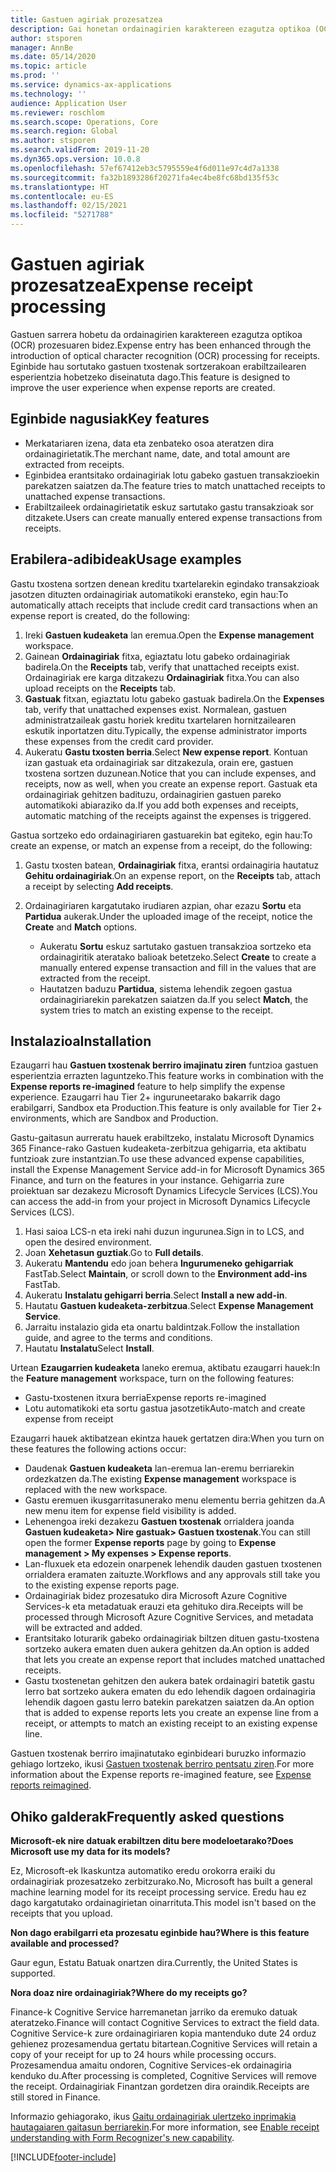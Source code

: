 ```yaml
---
title: Gastuen agiriak prozesatzea
description: Gai honetan ordainagirien karaktereen ezagutza optikoa (OCR) prozesatzeari buruzko informazioa ematen da. Eginbide hau Microsoft Dynamics 365 Finance-en sortutako gastuen txostenak sortzerakoan erabiltzailearen esperientzia hobetzeko diseinatuta dago.
author: stsporen
manager: AnnBe
ms.date: 05/14/2020
ms.topic: article
ms.prod: ''
ms.service: dynamics-ax-applications
ms.technology: ''
audience: Application User
ms.reviewer: roschlom
ms.search.scope: Operations, Core
ms.search.region: Global
ms.author: stsporen
ms.search.validFrom: 2019-11-20
ms.dyn365.ops.version: 10.0.8
ms.openlocfilehash: 57ef67412eb3c5795559e4f6d011e97c4d7a1338
ms.sourcegitcommit: fa32b1893286f20271fa4ec4be8fc68bd135f53c
ms.translationtype: HT
ms.contentlocale: eu-ES
ms.lasthandoff: 02/15/2021
ms.locfileid: "5271788"
---
```

# <a name="expense-receipt-processing"></a><span data-ttu-id="d4bc7-104">Gastuen agiriak prozesatzea</span><span class="sxs-lookup"><span data-stu-id="d4bc7-104">Expense receipt processing</span></span>

<span data-ttu-id="d4bc7-105">Gastuen sarrera hobetu da ordainagirien karaktereen ezagutza optikoa (OCR) prozesuaren bidez.</span><span class="sxs-lookup"><span data-stu-id="d4bc7-105">Expense entry has been enhanced through the introduction of optical character recognition (OCR) processing for receipts.</span></span> <span data-ttu-id="d4bc7-106">Eginbide hau sortutako gastuen txostenak sortzerakoan erabiltzailearen esperientzia hobetzeko diseinatuta dago.</span><span class="sxs-lookup"><span data-stu-id="d4bc7-106">This feature is designed to improve the user experience when expense reports are created.</span></span>

## <a name="key-features"></a><span data-ttu-id="d4bc7-107">Eginbide nagusiak</span><span class="sxs-lookup"><span data-stu-id="d4bc7-107">Key features</span></span>

- <span data-ttu-id="d4bc7-108">Merkatariaren izena, data eta zenbateko osoa ateratzen dira ordainagirietatik.</span><span class="sxs-lookup"><span data-stu-id="d4bc7-108">The merchant name, date, and total amount are extracted from receipts.</span></span>
- <span data-ttu-id="d4bc7-109">Eginbidea erantsitako ordainagiriak lotu gabeko gastuen transakzioekin parekatzen saiatzen da.</span><span class="sxs-lookup"><span data-stu-id="d4bc7-109">The feature tries to match unattached receipts to unattached expense transactions.</span></span>
- <span data-ttu-id="d4bc7-110">Erabiltzaileek ordainagirietatik eskuz sartutako gastu transakzioak sor ditzakete.</span><span class="sxs-lookup"><span data-stu-id="d4bc7-110">Users can create manually entered expense transactions from receipts.</span></span>

## <a name="usage-examples"></a><span data-ttu-id="d4bc7-111">Erabilera-adibideak</span><span class="sxs-lookup"><span data-stu-id="d4bc7-111">Usage examples</span></span>

<span data-ttu-id="d4bc7-112">Gastu txostena sortzen denean kreditu txartelarekin egindako transakzioak jasotzen dituzten ordainagiriak automatikoki eransteko, egin hau:</span><span class="sxs-lookup"><span data-stu-id="d4bc7-112">To automatically attach receipts that include credit card transactions when an expense report is created, do the following:</span></span>

  1. <span data-ttu-id="d4bc7-113">Ireki **Gastuen kudeaketa** lan eremua.</span><span class="sxs-lookup"><span data-stu-id="d4bc7-113">Open the **Expense management** workspace.</span></span>
  2. <span data-ttu-id="d4bc7-114">Gainean **Ordainagiriak** fitxa, egiaztatu lotu gabeko ordainagiriak badirela.</span><span class="sxs-lookup"><span data-stu-id="d4bc7-114">On the **Receipts** tab, verify that unattached receipts exist.</span></span> <span data-ttu-id="d4bc7-115">Ordainagiriak ere karga ditzakezu **Ordainagiriak** fitxa.</span><span class="sxs-lookup"><span data-stu-id="d4bc7-115">You can also upload receipts on the **Receipts** tab.</span></span>
  3. <span data-ttu-id="d4bc7-116">**Gastuak** fitxan, egiaztatu lotu gabeko gastuak badirela.</span><span class="sxs-lookup"><span data-stu-id="d4bc7-116">On the **Expenses** tab, verify that unattached expenses exist.</span></span> <span data-ttu-id="d4bc7-117">Normalean, gastuen administratzaileak gastu horiek kreditu txartelaren hornitzailearen eskutik inportatzen ditu.</span><span class="sxs-lookup"><span data-stu-id="d4bc7-117">Typically, the expense administrator imports these expenses from the credit card provider.</span></span>
  4. <span data-ttu-id="d4bc7-118">Aukeratu **Gastu txosten berria**.</span><span class="sxs-lookup"><span data-stu-id="d4bc7-118">Select **New expense report**.</span></span> <span data-ttu-id="d4bc7-119">Kontuan izan gastuak eta ordainagiriak sar ditzakezula, orain ere, gastuen txostena sortzen duzunean.</span><span class="sxs-lookup"><span data-stu-id="d4bc7-119">Notice that you can include expenses, and receipts, now as well, when you create an expense report.</span></span> <span data-ttu-id="d4bc7-120">Gastuak eta ordainagiriak gehitzen badituzu, ordainagirien gastuen pareko automatikoki abiaraziko da.</span><span class="sxs-lookup"><span data-stu-id="d4bc7-120">If you add both expenses and receipts, automatic matching of the receipts against the expenses is triggered.</span></span>

<span data-ttu-id="d4bc7-121">Gastua sortzeko edo ordainagiriaren gastuarekin bat egiteko, egin hau:</span><span class="sxs-lookup"><span data-stu-id="d4bc7-121">To create an expense, or match an expense from a receipt, do the following:</span></span>

  1. <span data-ttu-id="d4bc7-122">Gastu txosten batean, **Ordainagiriak** fitxa, erantsi ordainagiria hautatuz **Gehitu ordainagiriak**.</span><span class="sxs-lookup"><span data-stu-id="d4bc7-122">On an expense report, on the **Receipts** tab, attach a receipt by selecting **Add receipts**.</span></span>
  2. <span data-ttu-id="d4bc7-123">Ordainagiriaren kargatutako irudiaren azpian, ohar ezazu **Sortu** eta **Partidua** aukerak.</span><span class="sxs-lookup"><span data-stu-id="d4bc7-123">Under the uploaded image of the receipt, notice the **Create** and **Match** options.</span></span>

      - <span data-ttu-id="d4bc7-124">Aukeratu **Sortu** eskuz sartutako gastuen transakzioa sortzeko eta ordainagiritik ateratako balioak betetzeko.</span><span class="sxs-lookup"><span data-stu-id="d4bc7-124">Select **Create** to create a manually entered expense transaction and fill in the values that are extracted from the receipt.</span></span>
      - <span data-ttu-id="d4bc7-125">Hautatzen baduzu **Partidua**, sistema lehendik zegoen gastua ordainagiriarekin parekatzen saiatzen da.</span><span class="sxs-lookup"><span data-stu-id="d4bc7-125">If you select **Match**, the system tries to match an existing expense to the receipt.</span></span>

## <a name="installation"></a><span data-ttu-id="d4bc7-126">Instalazioa</span><span class="sxs-lookup"><span data-stu-id="d4bc7-126">Installation</span></span>

<span data-ttu-id="d4bc7-127">Ezaugarri hau **Gastuen txostenak berriro imajinatu ziren** funtzioa gastuen esperientzia errazten laguntzeko.</span><span class="sxs-lookup"><span data-stu-id="d4bc7-127">This feature works in combination with the **Expense reports re-imagined** feature to help simplify the expense experience.</span></span> <span data-ttu-id="d4bc7-128">Ezaugarri hau Tier 2+ inguruneetarako bakarrik dago erabilgarri, Sandbox eta Production.</span><span class="sxs-lookup"><span data-stu-id="d4bc7-128">This feature is only available for Tier 2+ environments, which are Sandbox and Production.</span></span>

<span data-ttu-id="d4bc7-129">Gastu-gaitasun aurreratu hauek erabiltzeko, instalatu Microsoft Dynamics 365 Finance-rako Gastuen kudeaketa-zerbitzua gehigarria, eta aktibatu funtzioak zure instantzian.</span><span class="sxs-lookup"><span data-stu-id="d4bc7-129">To use these advanced expense capabilities, install the Expense Management Service add-in for Microsoft Dynamics 365 Finance, and turn on the features in your instance.</span></span> <span data-ttu-id="d4bc7-130">Gehigarria zure proiektuan sar dezakezu Microsoft Dynamics Lifecycle Services (LCS).</span><span class="sxs-lookup"><span data-stu-id="d4bc7-130">You can access the add-in from your project in Microsoft Dynamics Lifecycle Services (LCS).</span></span>

1. <span data-ttu-id="d4bc7-131">Hasi saioa LCS-n eta ireki nahi duzun ingurunea.</span><span class="sxs-lookup"><span data-stu-id="d4bc7-131">Sign in to LCS, and open the desired environment.</span></span>
2. <span data-ttu-id="d4bc7-132">Joan **Xehetasun guztiak**.</span><span class="sxs-lookup"><span data-stu-id="d4bc7-132">Go to **Full details**.</span></span>
3. <span data-ttu-id="d4bc7-133">Aukeratu **Mantendu** edo joan behera **Ingurumeneko gehigarriak** FastTab.</span><span class="sxs-lookup"><span data-stu-id="d4bc7-133">Select **Maintain**, or scroll down to the **Environment add-ins** FastTab.</span></span>
4. <span data-ttu-id="d4bc7-134">Aukeratu **Instalatu gehigarri berria**.</span><span class="sxs-lookup"><span data-stu-id="d4bc7-134">Select **Install a new add-in**.</span></span>
5. <span data-ttu-id="d4bc7-135">Hautatu **Gastuen kudeaketa-zerbitzua**.</span><span class="sxs-lookup"><span data-stu-id="d4bc7-135">Select **Expense Management Service**.</span></span>
6. <span data-ttu-id="d4bc7-136">Jarraitu instalazio gida eta onartu baldintzak.</span><span class="sxs-lookup"><span data-stu-id="d4bc7-136">Follow the installation guide, and agree to the terms and conditions.</span></span>
7. <span data-ttu-id="d4bc7-137">Hautatu **Instalatu**</span><span class="sxs-lookup"><span data-stu-id="d4bc7-137">Select **Install**.</span></span>

<span data-ttu-id="d4bc7-138">Urtean **Ezaugarrien kudeaketa** laneko eremua, aktibatu ezaugarri hauek:</span><span class="sxs-lookup"><span data-stu-id="d4bc7-138">In the **Feature management** workspace, turn on the following features:</span></span>

- <span data-ttu-id="d4bc7-139">Gastu-txostenen itxura berria</span><span class="sxs-lookup"><span data-stu-id="d4bc7-139">Expense reports re-imagined</span></span>
- <span data-ttu-id="d4bc7-140">Lotu automatikoki eta sortu gastua jasotzetik</span><span class="sxs-lookup"><span data-stu-id="d4bc7-140">Auto-match and create expense from receipt</span></span>

<span data-ttu-id="d4bc7-141">Ezaugarri hauek aktibatzean ekintza hauek gertatzen dira:</span><span class="sxs-lookup"><span data-stu-id="d4bc7-141">When you turn on these features the following actions occur:</span></span>

- <span data-ttu-id="d4bc7-142">Daudenak **Gastuen kudeaketa** lan-eremua lan-eremu berriarekin ordezkatzen da.</span><span class="sxs-lookup"><span data-stu-id="d4bc7-142">The existing **Expense management** workspace is replaced with the new workspace.</span></span>
- <span data-ttu-id="d4bc7-143">Gastu eremuen ikusgarritasunerako menu elementu berria gehitzen da.</span><span class="sxs-lookup"><span data-stu-id="d4bc7-143">A new menu item for expense field visibility is added.</span></span>
- <span data-ttu-id="d4bc7-144">Lehenengoa ireki dezakezu **Gastuen txostenak** orrialdera joanda **Gastuen kudeaketa> Nire gastuak> Gastuen txostenak**.</span><span class="sxs-lookup"><span data-stu-id="d4bc7-144">You can still open the former **Expense reports** page by going to **Expense management > My expenses > Expense reports**.</span></span>
- <span data-ttu-id="d4bc7-145">Lan-fluxuek eta edozein onarpenek lehendik dauden gastuen txostenen orrialdera eramaten zaituzte.</span><span class="sxs-lookup"><span data-stu-id="d4bc7-145">Workflows and any approvals still take you to the existing expense reports page.</span></span>
- <span data-ttu-id="d4bc7-146">Ordainagiriak bidez prozesatuko dira Microsoft Azure Cognitive Services-k eta metadatuak erauzi eta gehituko dira.</span><span class="sxs-lookup"><span data-stu-id="d4bc7-146">Receipts will be processed through Microsoft Azure Cognitive Services, and metadata will be extracted and added.</span></span>
- <span data-ttu-id="d4bc7-147">Erantsitako loturarik gabeko ordainagiriak biltzen dituen gastu-txostena sortzeko aukera ematen duen aukera gehitzen da.</span><span class="sxs-lookup"><span data-stu-id="d4bc7-147">An option is added that lets you create an expense report that includes matched unattached receipts.</span></span>
- <span data-ttu-id="d4bc7-148">Gastu txostenetan gehitzen den aukera batek ordainagiri batetik gastu lerro bat sortzeko aukera ematen du edo lehendik dagoen ordainagiria lehendik dagoen gastu lerro batekin parekatzen saiatzen da.</span><span class="sxs-lookup"><span data-stu-id="d4bc7-148">An option that is added to expense reports lets you create an expense line from a receipt, or attempts to match an existing receipt to an existing expense line.</span></span>

<span data-ttu-id="d4bc7-149">Gastuen txostenak berriro imajinatutako eginbideari buruzko informazio gehiago lortzeko, ikusi [Gastuen txostenak berriro pentsatu ziren](ExpenseWorkspaceNew.md).</span><span class="sxs-lookup"><span data-stu-id="d4bc7-149">For more information about the Expense reports re-imagined feature, see [Expense reports reimagined](ExpenseWorkspaceNew.md).</span></span>

## <a name="frequently-asked-questions"></a><span data-ttu-id="d4bc7-150">Ohiko galderak</span><span class="sxs-lookup"><span data-stu-id="d4bc7-150">Frequently asked questions</span></span>

<span data-ttu-id="d4bc7-151">**Microsoft-ek nire datuak erabiltzen ditu bere modeloetarako?**</span><span class="sxs-lookup"><span data-stu-id="d4bc7-151">**Does Microsoft use my data for its models?**</span></span>

<span data-ttu-id="d4bc7-152">Ez, Microsoft-ek Ikaskuntza automatiko eredu orokorra eraiki du ordainagiriak prozesatzeko zerbitzurako.</span><span class="sxs-lookup"><span data-stu-id="d4bc7-152">No, Microsoft has built a general machine learning model for its receipt processing service.</span></span> <span data-ttu-id="d4bc7-153">Eredu hau ez dago kargatutako ordainagirietan oinarrituta.</span><span class="sxs-lookup"><span data-stu-id="d4bc7-153">This model isn't based on the receipts that you upload.</span></span>

<span data-ttu-id="d4bc7-154">**Non dago erabilgarri eta prozesatu eginbide hau?**</span><span class="sxs-lookup"><span data-stu-id="d4bc7-154">**Where is this feature available and processed?**</span></span>

<span data-ttu-id="d4bc7-155">Gaur egun, Estatu Batuak onartzen dira.</span><span class="sxs-lookup"><span data-stu-id="d4bc7-155">Currently, the United States is supported.</span></span>

<span data-ttu-id="d4bc7-156">**Nora doaz nire ordainagiriak?**</span><span class="sxs-lookup"><span data-stu-id="d4bc7-156">**Where do my receipts go?**</span></span>

<span data-ttu-id="d4bc7-157">Finance-k Cognitive Service harremanetan jarriko da eremuko datuak ateratzeko.</span><span class="sxs-lookup"><span data-stu-id="d4bc7-157">Finance will contact Cognitive Services to extract the field data.</span></span> <span data-ttu-id="d4bc7-158">Cognitive Service-k zure ordainagiriaren kopia mantenduko dute 24 orduz gehienez prozesamendua gertatu bitartean.</span><span class="sxs-lookup"><span data-stu-id="d4bc7-158">Cognitive Services will retain a copy of your receipt for up to 24 hours while processing occurs.</span></span> <span data-ttu-id="d4bc7-159">Prozesamendua amaitu ondoren, Cognitive Services-ek ordainagiria kenduko du.</span><span class="sxs-lookup"><span data-stu-id="d4bc7-159">After processing is completed, Cognitive Services will remove the receipt.</span></span> <span data-ttu-id="d4bc7-160">Ordainagiriak Finantzan gordetzen dira oraindik.</span><span class="sxs-lookup"><span data-stu-id="d4bc7-160">Receipts are still stored in Finance.</span></span>

<span data-ttu-id="d4bc7-161">Informazio gehiagorako, ikus [Gaitu ordainagiriak ulertzeko inprimakia hautagaiaren gaitasun berriarekin](https://azure.microsoft.com/blog/enable-receipt-understanding-with-form-recognizer-s-new-capability/).</span><span class="sxs-lookup"><span data-stu-id="d4bc7-161">For more information, see [Enable receipt understanding with Form Recognizer's new capability](https://azure.microsoft.com/blog/enable-receipt-understanding-with-form-recognizer-s-new-capability/).</span></span>


[!INCLUDE[footer-include](../includes/footer-banner.md)]